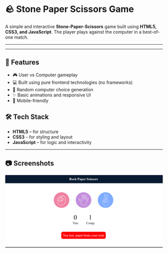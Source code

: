 # 🪨 Stone Paper Scissors Game

A simple and interactive **Stone-Paper-Scissors** game built using **HTML5, CSS3, and JavaScript**. The player plays against the computer in a best-of-one match.

---
 
---

## 📌 Features

- 🎮 User vs Computer gameplay
- 💻 Built using pure frontend technologies (no frameworks)
- 🔁 Random computer choice generation
- ✨ Basic animations and responsive UI
- 📱 Mobile-friendly


## 🛠️ Tech Stack

- **HTML5** – for structure  
- **CSS3** – for styling and layout  
- **JavaScript** – for logic and interactivity

---
## 📷 Screenshots

![image alt](https://github.com/sonukumar5043/stone-paper-scissors-game-using-Html5-Css-Js/blob/eb90f110adc7479ac0a1fe4adfc4d24cc5beea45/Screenshot%202025-07-21%20230737.png?raw=true)


